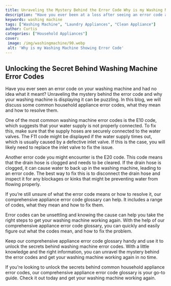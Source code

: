```yaml
---
title: Unraveling the Mystery Behind the Error Code Why is my Washing Machine Showing it
description: "Have you ever been at a loss after seeing an error code appear on your washing machine We explore the causes and solutions to this common problem so you can get back to washing with ease"
keywords: washing machine
tags: ["Washing Machine", "Laundry Appliances", "Clean Appliance"]
author: Curtis
categories: ["Household Appliances"]
cover: 
 image: /img/washingmachine/90.webp
 alt: 'Why is my Washing Machine Showing Error Code'
---
```

## Unlocking the Secret Behind Washing Machine Error Codes 

Have you ever seen an error code on your washing machine and had no idea what it meant? Unraveling the mystery behind the error code and why your washing machine is displaying it can be puzzling. In this blog, we will discuss some common household appliance error codes, what they mean and how to resolve them. 

One of the most common washing machine error codes is the E10 code, which suggests that your water supply is not properly connected. To fix this, make sure that the supply hoses are securely connected to the water valves. The F11 code might be displayed if the water supply times out, which is usually caused by a defective inlet valve. If this is the case, you will likely need to replace the inlet valve to fix the issue. 

Another error code you might encounter is the E20 code. This code means that the drain hose is clogged and needs to be cleared. If the drain hose is clogged, it can cause water to back up in the washing machine, leading to an error code. The best way to fix this is to disconnect the drain hose and inspect it for any blockages or kinks that might be preventing water from flowing properly. 

If you’re still unsure of what the error code means or how to resolve it, our comprehensive appliance error code glossary can help. It includes a range of codes, what they mean and how to fix them. 

Error codes can be unsettling and knowing the cause can help you take the right steps to get your washing machine working again. With the help of our comprehensive appliance error code glossary, you can quickly and easily figure out what the codes mean, and how to fix the problem. 

Keep our comprehensive appliance error code glossary handy and use it to unlock the secrets behind washing machine error codes. With a little knowledge and the right information, you can unravel the mystery behind the error codes and get your washing machine working again in no time. 

If you're looking to unlock the secrets behind common household appliance error codes, our comprehensive appliance error code glossary is your go-to guide. Check it out today and get your washing machine working again.
